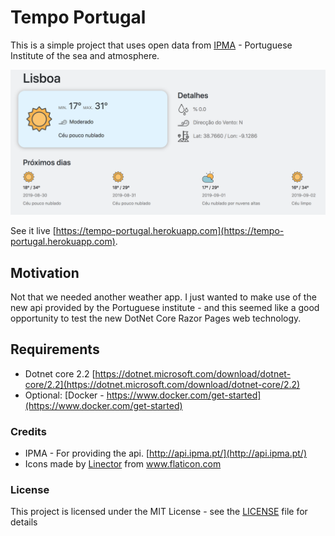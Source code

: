 # Tempo Portugal

This is a simple project that uses open data from [IPMA](https://api.ipma.pt/) - Portuguese Institute of the sea and atmosphere.

![App screenshot](/extra/application.png)

See it live [https://tempo-portugal.herokuapp.com](https://tempo-portugal.herokuapp.com).

## Motivation

Not that we needed another weather app. I just wanted to make use of the new api provided by the Portuguese institute - and this seemed like a good opportunity to
test the new DotNet Core Razor Pages web technology.
 
## Requirements

- Dotnet core 2.2 [https://dotnet.microsoft.com/download/dotnet-core/2.2](https://dotnet.microsoft.com/download/dotnet-core/2.2)
- Optional: [Docker - https://www.docker.com/get-started](https://www.docker.com/get-started) 

### Credits

- IPMA - For providing the api. [http://api.ipma.pt/](http://api.ipma.pt/)
- Icons made by <a href="https://www.flaticon.com/authors/linector" title="Linector">Linector</a> from <a href="https://www.flaticon.com/" title="Flaticon">www.flaticon.com</a>

### License

This project is licensed under the MIT License - see the [LICENSE](LICENSE) file for details
